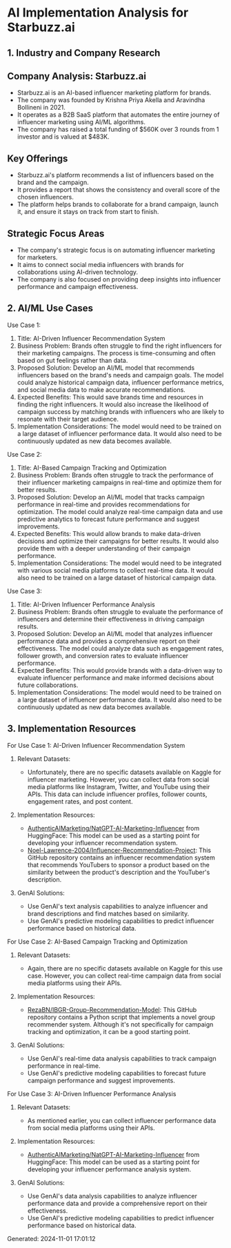 # AI Implementation Analysis for Starbuzz.ai

## 1. Industry and Company Research
## Company Analysis: Starbuzz.ai

- Starbuzz.ai is an AI-based influencer marketing platform for brands.
- The company was founded by Krishna Priya Akella and Aravindha Bollineni in 2021.
- It operates as a B2B SaaS platform that automates the entire journey of influencer marketing using AI/ML algorithms.
- The company has raised a total funding of $560K over 3 rounds from 1 investor and is valued at $483K.

## Key Offerings

- Starbuzz.ai's platform recommends a list of influencers based on the brand and the campaign.
- It provides a report that shows the consistency and overall score of the chosen influencers.
- The platform helps brands to collaborate for a brand campaign, launch it, and ensure it stays on track from start to finish.

## Strategic Focus Areas

- The company's strategic focus is on automating influencer marketing for marketers.
- It aims to connect social media influencers with brands for collaborations using AI-driven technology.
- The company is also focused on providing deep insights into influencer performance and campaign effectiveness.

## 2. AI/ML Use Cases
Use Case 1:
1. Title: AI-Driven Influencer Recommendation System
2. Business Problem: Brands often struggle to find the right influencers for their marketing campaigns. The process is time-consuming and often based on gut feelings rather than data.
3. Proposed Solution: Develop an AI/ML model that recommends influencers based on the brand's needs and campaign goals. The model could analyze historical campaign data, influencer performance metrics, and social media data to make accurate recommendations.
4. Expected Benefits: This would save brands time and resources in finding the right influencers. It would also increase the likelihood of campaign success by matching brands with influencers who are likely to resonate with their target audience.
5. Implementation Considerations: The model would need to be trained on a large dataset of influencer performance data. It would also need to be continuously updated as new data becomes available.

Use Case 2:
1. Title: AI-Based Campaign Tracking and Optimization
2. Business Problem: Brands often struggle to track the performance of their influencer marketing campaigns in real-time and optimize them for better results.
3. Proposed Solution: Develop an AI/ML model that tracks campaign performance in real-time and provides recommendations for optimization. The model could analyze real-time campaign data and use predictive analytics to forecast future performance and suggest improvements.
4. Expected Benefits: This would allow brands to make data-driven decisions and optimize their campaigns for better results. It would also provide them with a deeper understanding of their campaign performance.
5. Implementation Considerations: The model would need to be integrated with various social media platforms to collect real-time data. It would also need to be trained on a large dataset of historical campaign data.

Use Case 3:
1. Title: AI-Driven Influencer Performance Analysis
2. Business Problem: Brands often struggle to evaluate the performance of influencers and determine their effectiveness in driving campaign results.
3. Proposed Solution: Develop an AI/ML model that analyzes influencer performance data and provides a comprehensive report on their effectiveness. The model could analyze data such as engagement rates, follower growth, and conversion rates to evaluate influencer performance.
4. Expected Benefits: This would provide brands with a data-driven way to evaluate influencer performance and make informed decisions about future collaborations.
5. Implementation Considerations: The model would need to be trained on a large dataset of influencer performance data. It would also need to be continuously updated as new data becomes available.

## 3. Implementation Resources
For Use Case 1: AI-Driven Influencer Recommendation System

1. Relevant Datasets:
   - Unfortunately, there are no specific datasets available on Kaggle for influencer marketing. However, you can collect data from social media platforms like Instagram, Twitter, and YouTube using their APIs. This data can include influencer profiles, follower counts, engagement rates, and post content.

2. Implementation Resources:
   - [AuthenticAIMarketing/NatGPT-AI-Marketing-Influencer](https://huggingface.co/AuthenticAIMarketing/NatGPT-AI-Marketing-Influencer) from HuggingFace: This model can be used as a starting point for developing your influencer recommendation system.
   - [Noel-Lawrence-2004/Influencer-Recommendation-Project](https://github.com/Noel-Lawrence-2004/Influencer-Recommendation-Project): This GitHub repository contains an influencer recommendation system that recommends YouTubers to sponsor a product based on the similarity between the product's description and the YouTuber's description.

3. GenAI Solutions:
   - Use GenAI's text analysis capabilities to analyze influencer and brand descriptions and find matches based on similarity.
   - Use GenAI's predictive modeling capabilities to predict influencer performance based on historical data.

For Use Case 2: AI-Based Campaign Tracking and Optimization

1. Relevant Datasets:
   - Again, there are no specific datasets available on Kaggle for this use case. However, you can collect real-time campaign data from social media platforms using their APIs.

2. Implementation Resources:
   - [RezaBN/IBGR-Group-Recommendation-Model](https://github.com/RezaBN/IBGR-Group-Recommendation-Model): This GitHub repository contains a Python script that implements a novel group recommender system. Although it's not specifically for campaign tracking and optimization, it can be a good starting point.

3. GenAI Solutions:
   - Use GenAI's real-time data analysis capabilities to track campaign performance in real-time.
   - Use GenAI's predictive modeling capabilities to forecast future campaign performance and suggest improvements.

For Use Case 3: AI-Driven Influencer Performance Analysis

1. Relevant Datasets:
   - As mentioned earlier, you can collect influencer performance data from social media platforms using their APIs.

2. Implementation Resources:
   - [AuthenticAIMarketing/NatGPT-AI-Marketing-Influencer](https://huggingface.co/AuthenticAIMarketing/NatGPT-AI-Marketing-Influencer) from HuggingFace: This model can be used as a starting point for developing your influencer performance analysis system.

3. GenAI Solutions:
   - Use GenAI's data analysis capabilities to analyze influencer performance data and provide a comprehensive report on their effectiveness.
   - Use GenAI's predictive modeling capabilities to predict influencer performance based on historical data.

Generated: 2024-11-01 17:01:12
